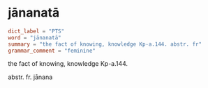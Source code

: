 # jānanatā

``` toml
dict_label = "PTS"
word = "jānanatā"
summary = "the fact of knowing, knowledge Kp-a.144. abstr. fr"
grammar_comment = "feminine"
```

the fact of knowing, knowledge Kp\-a.144.

abstr. fr. jānana

